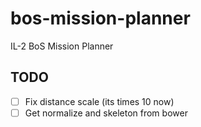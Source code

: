 # bos-mission-planner

IL-2 BoS Mission Planner

## TODO

- [ ] Fix distance scale (its times 10 now)
- [ ] Get normalize and skeleton from bower
